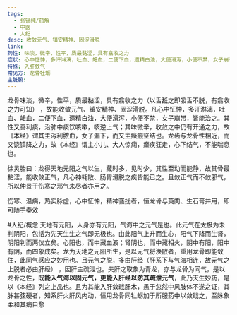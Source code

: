 ```yaml
---
tags:
  - 张锡纯/药解
  - 中医
  - 人纪
desc: 收敛元气、镇安精神、固涩滑脱
link: 
药性: 味淡，微辛，性平，质最黏涩，具有翕收之力
症状: 心中怔忡，多汗淋漓，吐血、衄血，二便下血，遗精白浊，大便滑泻，小便不禁，女子崩带
特殊: 入肝敛气
常见方: 龙骨牡蛎
主脏腑:
---
```


龙骨味淡，微辛，性平，质最黏涩，具有翕收之力（以舌舐之即吸舌不脱，有翕收之力可知） ，故能收敛元气、镇安精神、固涩滑脱。凡心中怔忡，多汗淋漓，吐血、衄血，二便下血，遗精白浊，大便滑泻，小便不禁，女子崩带，皆能治之。其性又善利痰，治肺中痰饮咳嗽，咳逆上气；其味微辛，收敛之中仍有开通之力，故《本经》谓其主泻利脓血，女子漏下，而又主癥瘕坚结也。龙齿与龙骨性相近，而又饶镇降之力，故《本经》谓主小儿、大人惊痫，癫疾狂走，心下结气，不能喘息也。


徐灵胎曰：龙得天地元阳之气以生，藏时多，见时少，其性至动而能静，故其骨最黏涩，能收敛正气，凡心神耗散、肠胃滑脱之疾皆能已之。且敛正气而不敛邪气，所以仲景于伤寒之邪气未尽者亦用之。


伤寒、温病，热实脉虚，心中怔忡，精神骚扰者，恒龙骨与萸肉、生石膏并用，即可随手奏效


#人纪/概念 
天地有元阳，人身亦有元阳，气海中之元气是也。此元气在太极为未判阴阳，包括为先天生生之气即无极也。由此阳气上升而生心，阳气下降而生肾，阴阳判而两仪立矣。心阳也，而中藏血液；肾阴也，而中藏相火，阴中有阳，阳中有阴，而四象成矣。龙为天地之元阳所生，是以元气将涣散者，重用龙骨即能敛住，此同气感应之妙用也。且元气之脱，多由肝经（肝系下与气海相连，故元气之上脱者必由肝经） ，因肝主疏泄也。夫肝之取象为青龙，亦与龙骨为同气，是以龙骨之性，既**能入气海以固元气，更能入肝经以防其疏泄元气**，此乃天生妙药，是以《本经》列之上品也。且为其能入肝敛戢肝木，愚于忽然中风肢体不遂之证，其脉甚弦硬者，知系肝火肝风内动，恒用龙骨同牡蛎加于所服药中以敛戢之，至脉象柔和其病自愈